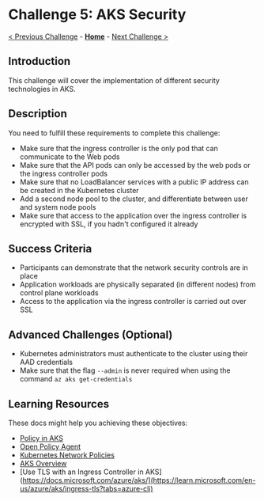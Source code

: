 # Challenge 5: AKS Security

[< Previous Challenge](./04-aks_secrets.md) - **[Home](../README.md)** - [Next Challenge >](./06-aks_storage.md)

## Introduction

This challenge will cover the implementation of different security technologies in AKS.

## Description

You need to fulfill these requirements to complete this challenge:

- Make sure that the ingress controller is the only pod that can communicate to the Web pods
- Make sure that the API pods can only be accessed by the web pods or the ingress controller pods
- Make sure that no LoadBalancer services with a public IP address can be created in the Kubernetes cluster
- Add a second node pool to the cluster, and differentiate between user and system node pools
- Make sure that access to the application over the ingress controller is encrypted with SSL, if you hadn't configured it already


## Success Criteria

- Participants can demonstrate that the network security controls are in place
- Application workloads are physically separated (in different nodes) from control plane workloads
- Access to the application via the ingress controller is carried out over SSL

## Advanced Challenges (Optional)
- Kubernetes administrators must authenticate to the cluster using their AAD credentials
- Make sure that the flag `--admin` is never required when using the command `az aks get-credentials`

## Learning Resources

These docs might help you achieving these objectives:

- [Policy in AKS](https://docs.microsoft.com/azure/governance/policy/concepts/policy-for-kubernetes)
- [Open Policy Agent](https://www.openpolicyagent.org/)
- [Kubernetes Network Policies](https://kubernetes.io/docs/concepts/services-networking/network-policies/)
- [AKS Overview](https://docs.microsoft.com/azure/aks/)
- [Use TLS with an Ingress Controller in AKS](https://docs.microsoft.com/azure/aks/](https://learn.microsoft.com/en-us/azure/aks/ingress-tls?tabs=azure-cli)
